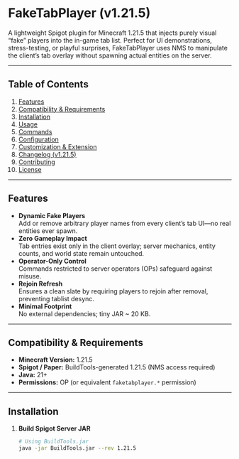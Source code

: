 # FakeTabPlayer (v1.21.5)

A lightweight Spigot plugin for Minecraft 1.21.5 that injects purely visual “fake” players into the in-game tab list. Perfect for UI demonstrations, stress-testing, or playful surprises, FakeTabPlayer uses NMS to manipulate the client’s tab overlay without spawning actual entities on the server.

---

## Table of Contents

1. [Features](#features)  
2. [Compatibility & Requirements](#compatibility--requirements)  
3. [Installation](#installation)  
4. [Usage](#usage)  
5. [Commands](#commands)  
6. [Configuration](#configuration)  
7. [Customization & Extension](#customization--extension)  
8. [Changelog (v1.21.5)](#changelog-v1215)  
9. [Contributing](#contributing)  
10. [License](#license)  

---

## Features

- **Dynamic Fake Players**  
  Add or remove arbitrary player names from every client’s tab UI—no real entities ever spawn.  
- **Zero Gameplay Impact**  
  Tab entries exist only in the client overlay; server mechanics, entity counts, and world state remain untouched.  
- **Operator-Only Control**  
  Commands restricted to server operators (OPs) safeguard against misuse.  
- **Rejoin Refresh**  
  Ensures a clean slate by requiring players to rejoin after removal, preventing tablist desync.  
- **Minimal Footprint**  
  No external dependencies; tiny JAR ~ 20 KB.  

---

## Compatibility & Requirements

- **Minecraft Version:** 1.21.5  
- **Spigot / Paper:** BuildTools-generated 1.21.5 (NMS access required)  
- **Java:** 21+  
- **Permissions:** OP (or equivalent `faketabplayer.*` permission)  

---

## Installation

1. **Build Spigot Server JAR**  
   ```bash
   # Using BuildTools.jar
   java -jar BuildTools.jar --rev 1.21.5
   

